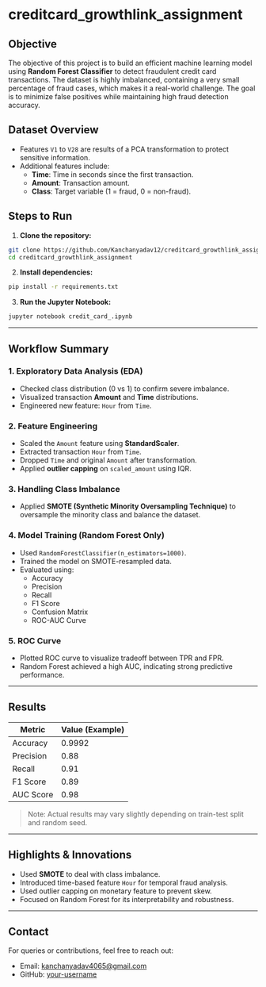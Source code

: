 # creditcard_growthlink_assignment

## Objective
The objective of this project is to build an efficient machine learning model using **Random Forest Classifier** to detect fraudulent credit card transactions. The dataset is highly imbalanced, containing a very small percentage of fraud cases, which makes it a real-world challenge. The goal is to minimize false positives while maintaining high fraud detection accuracy.



## Dataset Overview
- Features `V1` to `V28` are results of a PCA transformation to protect sensitive information.
- Additional features include:
  - **Time**: Time in seconds since the first transaction.
  - **Amount**: Transaction amount.
  - **Class**: Target variable (1 = fraud, 0 = non-fraud).


## Steps to Run

1. **Clone the repository:**
```bash
git clone https://github.com/Kanchanyadav12/creditcard_growthlink_assignment
cd creditcard_growthlink_assignment
```

2. **Install dependencies:**
```bash
pip install -r requirements.txt
```

3. **Run the Jupyter Notebook:**
```bash
jupyter notebook credit_card_.ipynb
```

---

## Workflow Summary

### 1. Exploratory Data Analysis (EDA)
- Checked class distribution (0 vs 1) to confirm severe imbalance.
- Visualized transaction **Amount** and **Time** distributions.
- Engineered new feature: `Hour` from `Time`.

### 2. Feature Engineering
- Scaled the `Amount` feature using **StandardScaler**.
- Extracted transaction `Hour` from `Time`.
- Dropped `Time` and original `Amount` after transformation.
- Applied **outlier capping** on `scaled_amount` using IQR.

### 3. Handling Class Imbalance
- Applied **SMOTE (Synthetic Minority Oversampling Technique)** to oversample the minority class and balance the dataset.

### 4. Model Training (Random Forest Only)
- Used `RandomForestClassifier(n_estimators=1000)`.
- Trained the model on SMOTE-resampled data.
- Evaluated using:
  - Accuracy
  - Precision
  - Recall
  - F1 Score
  - Confusion Matrix
  - ROC-AUC Curve

### 5. ROC Curve
- Plotted ROC curve to visualize tradeoff between TPR and FPR.
- Random Forest achieved a high AUC, indicating strong predictive performance.

---

## Results
| Metric      | Value (Example) |
|-------------|------------------|
| Accuracy    | 0.9992           |
| Precision   | 0.88             |
| Recall      | 0.91             |
| F1 Score    | 0.89             |
| AUC Score   | 0.98             |

> Note: Actual results may vary slightly depending on train-test split and random seed.

---

## Highlights & Innovations
- Used **SMOTE** to deal with class imbalance.
- Introduced time-based feature `Hour` for temporal fraud analysis.
- Used outlier capping on monetary feature to prevent skew.
- Focused on Random Forest for its interpretability and robustness.

---

## Contact
For queries or contributions, feel free to reach out:
- Email: kanchanyadav4065@gmail.com
- GitHub: [your-username](https://github.com/Kanchanyadav12)
